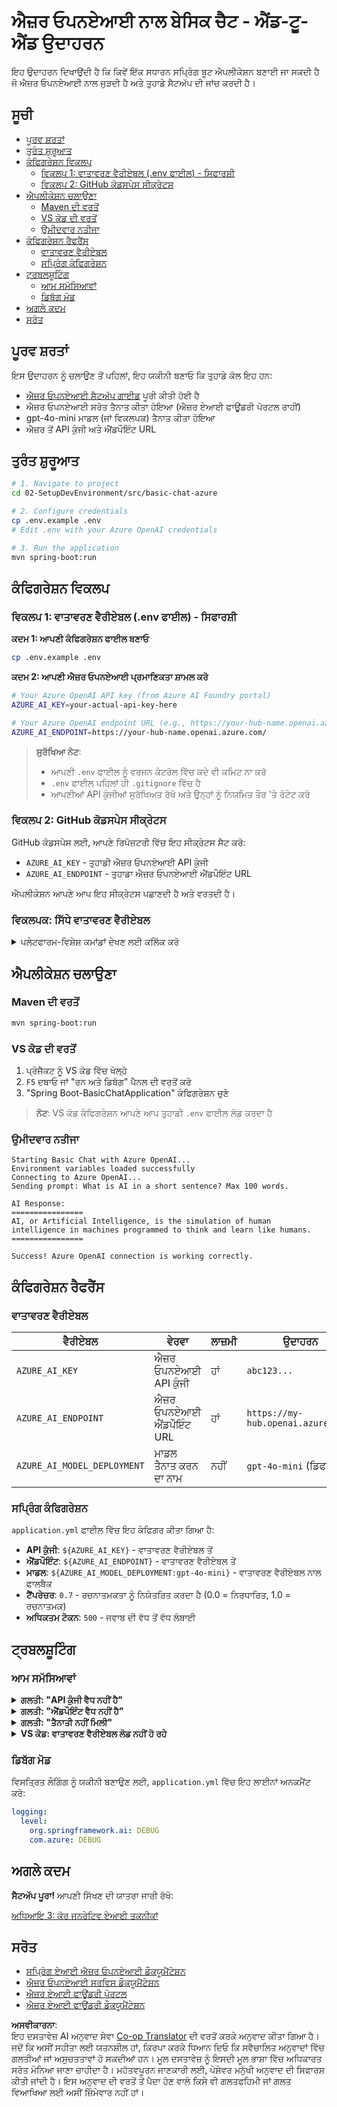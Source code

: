 <!--
CO_OP_TRANSLATOR_METADATA:
{
  "original_hash": "2289320a74aeca1eb844cd7d3a7a9e12",
  "translation_date": "2025-07-21T18:07:36+00:00",
  "source_file": "02-SetupDevEnvironment/src/basic-chat-azure/README.md",
  "language_code": "pa"
}
-->
# ਐਜ਼ਰ ਓਪਨਏਆਈ ਨਾਲ ਬੇਸਿਕ ਚੈਟ - ਐਂਡ-ਟੂ-ਐਂਡ ਉਦਾਹਰਨ

ਇਹ ਉਦਾਹਰਨ ਦਿਖਾਉਂਦੀ ਹੈ ਕਿ ਕਿਵੇਂ ਇੱਕ ਸਧਾਰਨ ਸਪ੍ਰਿੰਗ ਬੂਟ ਐਪਲੀਕੇਸ਼ਨ ਬਣਾਈ ਜਾ ਸਕਦੀ ਹੈ ਜੋ ਐਜ਼ਰ ਓਪਨਏਆਈ ਨਾਲ ਜੁੜਦੀ ਹੈ ਅਤੇ ਤੁਹਾਡੇ ਸੈਟਅੱਪ ਦੀ ਜਾਂਚ ਕਰਦੀ ਹੈ।

## ਸੂਚੀ

- [ਪੂਰਵ ਸ਼ਰਤਾਂ](../../../../../02-SetupDevEnvironment/src/basic-chat-azure)
- [ਤੁਰੰਤ ਸ਼ੁਰੂਆਤ](../../../../../02-SetupDevEnvironment/src/basic-chat-azure)
- [ਕੰਫਿਗਰੇਸ਼ਨ ਵਿਕਲਪ](../../../../../02-SetupDevEnvironment/src/basic-chat-azure)
  - [ਵਿਕਲਪ 1: ਵਾਤਾਵਰਣ ਵੈਰੀਏਬਲ (.env ਫਾਈਲ) - ਸਿਫਾਰਸ਼ੀ](../../../../../02-SetupDevEnvironment/src/basic-chat-azure)
  - [ਵਿਕਲਪ 2: GitHub ਕੋਡਸਪੇਸ ਸੀਕ੍ਰੇਟਸ](../../../../../02-SetupDevEnvironment/src/basic-chat-azure)
- [ਐਪਲੀਕੇਸ਼ਨ ਚਲਾਉਣਾ](../../../../../02-SetupDevEnvironment/src/basic-chat-azure)
  - [Maven ਦੀ ਵਰਤੋਂ](../../../../../02-SetupDevEnvironment/src/basic-chat-azure)
  - [VS ਕੋਡ ਦੀ ਵਰਤੋਂ](../../../../../02-SetupDevEnvironment/src/basic-chat-azure)
  - [ਉਮੀਦਵਾਰ ਨਤੀਜਾ](../../../../../02-SetupDevEnvironment/src/basic-chat-azure)
- [ਕੰਫਿਗਰੇਸ਼ਨ ਰੈਫਰੈਂਸ](../../../../../02-SetupDevEnvironment/src/basic-chat-azure)
  - [ਵਾਤਾਵਰਣ ਵੈਰੀਏਬਲ](../../../../../02-SetupDevEnvironment/src/basic-chat-azure)
  - [ਸਪ੍ਰਿੰਗ ਕੰਫਿਗਰੇਸ਼ਨ](../../../../../02-SetupDevEnvironment/src/basic-chat-azure)
- [ਟ੍ਰਬਲਸ਼ੂਟਿੰਗ](../../../../../02-SetupDevEnvironment/src/basic-chat-azure)
  - [ਆਮ ਸਮੱਸਿਆਵਾਂ](../../../../../02-SetupDevEnvironment/src/basic-chat-azure)
  - [ਡਿਬੱਗ ਮੋਡ](../../../../../02-SetupDevEnvironment/src/basic-chat-azure)
- [ਅਗਲੇ ਕਦਮ](../../../../../02-SetupDevEnvironment/src/basic-chat-azure)
- [ਸਰੋਤ](../../../../../02-SetupDevEnvironment/src/basic-chat-azure)

## ਪੂਰਵ ਸ਼ਰਤਾਂ

ਇਸ ਉਦਾਹਰਨ ਨੂੰ ਚਲਾਉਣ ਤੋਂ ਪਹਿਲਾਂ, ਇਹ ਯਕੀਨੀ ਬਣਾਓ ਕਿ ਤੁਹਾਡੇ ਕੋਲ ਇਹ ਹਨ:

- [ਐਜ਼ਰ ਓਪਨਏਆਈ ਸੈਟਅੱਪ ਗਾਈਡ](../../getting-started-azure-openai.md) ਪੂਰੀ ਕੀਤੀ ਹੋਈ ਹੈ  
- ਐਜ਼ਰ ਓਪਨਏਆਈ ਸਰੋਤ ਤੈਨਾਤ ਕੀਤਾ ਹੋਇਆ (ਐਜ਼ਰ ਏਆਈ ਫਾਊਂਡਰੀ ਪੋਰਟਲ ਰਾਹੀਂ)  
- gpt-4o-mini ਮਾਡਲ (ਜਾਂ ਵਿਕਲਪਕ) ਤੈਨਾਤ ਕੀਤਾ ਹੋਇਆ  
- ਐਜ਼ਰ ਤੋਂ API ਕੁੰਜੀ ਅਤੇ ਐਂਡਪੌਇੰਟ URL  

## ਤੁਰੰਤ ਸ਼ੁਰੂਆਤ

```bash
# 1. Navigate to project
cd 02-SetupDevEnvironment/src/basic-chat-azure

# 2. Configure credentials
cp .env.example .env
# Edit .env with your Azure OpenAI credentials

# 3. Run the application
mvn spring-boot:run
```

## ਕੰਫਿਗਰੇਸ਼ਨ ਵਿਕਲਪ

### ਵਿਕਲਪ 1: ਵਾਤਾਵਰਣ ਵੈਰੀਏਬਲ (.env ਫਾਈਲ) - ਸਿਫਾਰਸ਼ੀ

**ਕਦਮ 1: ਆਪਣੀ ਕੰਫਿਗਰੇਸ਼ਨ ਫਾਈਲ ਬਣਾਓ**  
```bash
cp .env.example .env
```

**ਕਦਮ 2: ਆਪਣੀ ਐਜ਼ਰ ਓਪਨਏਆਈ ਪ੍ਰਮਾਣਿਕਤਾ ਸ਼ਾਮਲ ਕਰੋ**  
```bash
# Your Azure OpenAI API key (from Azure AI Foundry portal)
AZURE_AI_KEY=your-actual-api-key-here

# Your Azure OpenAI endpoint URL (e.g., https://your-hub-name.openai.azure.com/)
AZURE_AI_ENDPOINT=https://your-hub-name.openai.azure.com/
```

> **ਸੁਰੱਖਿਆ ਨੋਟ**:  
> - ਆਪਣੀ `.env` ਫਾਈਲ ਨੂੰ ਵਰਜਨ ਕੰਟਰੋਲ ਵਿੱਚ ਕਦੇ ਵੀ ਕਮਿਟ ਨਾ ਕਰੋ  
> - `.env` ਫਾਈਲ ਪਹਿਲਾਂ ਹੀ `.gitignore` ਵਿੱਚ ਹੈ  
> - ਆਪਣੀਆਂ API ਕੁੰਜੀਆਂ ਸੁਰੱਖਿਅਤ ਰੱਖੋ ਅਤੇ ਉਨ੍ਹਾਂ ਨੂੰ ਨਿਯਮਿਤ ਤੌਰ 'ਤੇ ਰੋਟੇਟ ਕਰੋ  

### ਵਿਕਲਪ 2: GitHub ਕੋਡਸਪੇਸ ਸੀਕ੍ਰੇਟਸ

GitHub ਕੋਡਸਪੇਸ ਲਈ, ਆਪਣੇ ਰਿਪੋਜ਼ਟਰੀ ਵਿੱਚ ਇਹ ਸੀਕ੍ਰੇਟਸ ਸੈਟ ਕਰੋ:  
- `AZURE_AI_KEY` - ਤੁਹਾਡੀ ਐਜ਼ਰ ਓਪਨਏਆਈ API ਕੁੰਜੀ  
- `AZURE_AI_ENDPOINT` - ਤੁਹਾਡਾ ਐਜ਼ਰ ਓਪਨਏਆਈ ਐਂਡਪੌਇੰਟ URL  

ਐਪਲੀਕੇਸ਼ਨ ਆਪਣੇ ਆਪ ਇਹ ਸੀਕ੍ਰੇਟਸ ਪਛਾਣਦੀ ਹੈ ਅਤੇ ਵਰਤਦੀ ਹੈ।

### ਵਿਕਲਪਕ: ਸਿੱਧੇ ਵਾਤਾਵਰਣ ਵੈਰੀਏਬਲ

<details>
<summary>ਪਲੇਟਫਾਰਮ-ਵਿਸ਼ੇਸ਼ ਕਮਾਂਡਾਂ ਦੇਖਣ ਲਈ ਕਲਿੱਕ ਕਰੋ</summary>

**Linux/macOS (bash/zsh):**  
```bash
export AZURE_AI_KEY=your-actual-api-key-here
export AZURE_AI_ENDPOINT=https://your-hub-name.openai.azure.com/
```

**Windows (ਕਮਾਂਡ ਪ੍ਰਾਂਪਟ):**  
```cmd
set AZURE_AI_KEY=your-actual-api-key-here
set AZURE_AI_ENDPOINT=https://your-hub-name.openai.azure.com/
```

**Windows (ਪਾਵਰਸ਼ੈਲ):**  
```powershell
$env:AZURE_AI_KEY="your-actual-api-key-here"
$env:AZURE_AI_ENDPOINT="https://your-hub-name.openai.azure.com/"
```
</details>

## ਐਪਲੀਕੇਸ਼ਨ ਚਲਾਉਣਾ

### Maven ਦੀ ਵਰਤੋਂ

```bash
mvn spring-boot:run
```

### VS ਕੋਡ ਦੀ ਵਰਤੋਂ

1. ਪ੍ਰੋਜੈਕਟ ਨੂੰ VS ਕੋਡ ਵਿੱਚ ਖੋਲ੍ਹੋ  
2. `F5` ਦਬਾਓ ਜਾਂ "ਰਨ ਅਤੇ ਡਿਬੱਗ" ਪੈਨਲ ਦੀ ਵਰਤੋਂ ਕਰੋ  
3. "Spring Boot-BasicChatApplication" ਕੰਫਿਗਰੇਸ਼ਨ ਚੁਣੋ  

> **ਨੋਟ**: VS ਕੋਡ ਕੰਫਿਗਰੇਸ਼ਨ ਆਪਣੇ ਆਪ ਤੁਹਾਡੀ `.env` ਫਾਈਲ ਲੋਡ ਕਰਦਾ ਹੈ  

### ਉਮੀਦਵਾਰ ਨਤੀਜਾ

```
Starting Basic Chat with Azure OpenAI...
Environment variables loaded successfully
Connecting to Azure OpenAI...
Sending prompt: What is AI in a short sentence? Max 100 words.

AI Response:
================
AI, or Artificial Intelligence, is the simulation of human intelligence in machines programmed to think and learn like humans.
================

Success! Azure OpenAI connection is working correctly.
```

## ਕੰਫਿਗਰੇਸ਼ਨ ਰੈਫਰੈਂਸ

### ਵਾਤਾਵਰਣ ਵੈਰੀਏਬਲ

| ਵੈਰੀਏਬਲ | ਵੇਰਵਾ | ਲਾਜ਼ਮੀ | ਉਦਾਹਰਨ |
|----------|-------------|----------|---------|
| `AZURE_AI_KEY` | ਐਜ਼ਰ ਓਪਨਏਆਈ API ਕੁੰਜੀ | ਹਾਂ | `abc123...` |
| `AZURE_AI_ENDPOINT` | ਐਜ਼ਰ ਓਪਨਏਆਈ ਐਂਡਪੌਇੰਟ URL | ਹਾਂ | `https://my-hub.openai.azure.com/` |
| `AZURE_AI_MODEL_DEPLOYMENT` | ਮਾਡਲ ਤੈਨਾਤ ਕਰਨ ਦਾ ਨਾਮ | ਨਹੀਂ | `gpt-4o-mini` (ਡਿਫਾਲਟ) |

### ਸਪ੍ਰਿੰਗ ਕੰਫਿਗਰੇਸ਼ਨ

`application.yml` ਫਾਈਲ ਵਿੱਚ ਇਹ ਕੰਫਿਗਰ ਕੀਤਾ ਗਿਆ ਹੈ:  
- **API ਕੁੰਜੀ**: `${AZURE_AI_KEY}` - ਵਾਤਾਵਰਣ ਵੈਰੀਏਬਲ ਤੋਂ  
- **ਐਂਡਪੌਇੰਟ**: `${AZURE_AI_ENDPOINT}` - ਵਾਤਾਵਰਣ ਵੈਰੀਏਬਲ ਤੋਂ  
- **ਮਾਡਲ**: `${AZURE_AI_MODEL_DEPLOYMENT:gpt-4o-mini}` - ਵਾਤਾਵਰਣ ਵੈਰੀਏਬਲ ਨਾਲ ਫਾਲਬੈਕ  
- **ਟੈਂਪਰੇਚਰ**: `0.7` - ਰਚਨਾਤਮਕਤਾ ਨੂੰ ਨਿਯੰਤਰਿਤ ਕਰਦਾ ਹੈ (0.0 = ਨਿਰਧਾਰਿਤ, 1.0 = ਰਚਨਾਤਮਕ)  
- **ਅਧਿਕਤਮ ਟੋਕਨ**: `500` - ਜਵਾਬ ਦੀ ਵੱਧ ਤੋਂ ਵੱਧ ਲੰਬਾਈ  

## ਟ੍ਰਬਲਸ਼ੂਟਿੰਗ

### ਆਮ ਸਮੱਸਿਆਵਾਂ

<details>
<summary><strong>ਗਲਤੀ: "API ਕੁੰਜੀ ਵੈਧ ਨਹੀਂ ਹੈ"</strong></summary>

- ਯਕੀਨੀ ਬਣਾਓ ਕਿ ਤੁਹਾਡੀ `AZURE_AI_KEY` ਤੁਹਾਡੀ `.env` ਫਾਈਲ ਵਿੱਚ ਸਹੀ ਸੈਟ ਕੀਤੀ ਗਈ ਹੈ  
- API ਕੁੰਜੀ ਨੂੰ ਐਜ਼ਰ ਏਆਈ ਫਾਊਂਡਰੀ ਪੋਰਟਲ ਤੋਂ ਬਿਲਕੁਲ ਸਹੀ ਕਾਪੀ ਕਰੋ  
- ਕੁੰਜੀ ਦੇ ਆਲੇ-ਦੁਆਲੇ ਕੋਈ ਵਾਧੂ ਖਾਲੀ ਜਗ੍ਹਾ ਜਾਂ ਕੋਟਸ ਨਾ ਹੋਣ  
</details>

<details>
<summary><strong>ਗਲਤੀ: "ਐਂਡਪੌਇੰਟ ਵੈਧ ਨਹੀਂ ਹੈ"</strong></summary>

- ਯਕੀਨੀ ਬਣਾਓ ਕਿ ਤੁਹਾਡਾ `AZURE_AI_ENDPOINT` ਪੂਰਾ URL ਸ਼ਾਮਲ ਕਰਦਾ ਹੈ (ਜਿਵੇਂ, `https://your-hub-name.openai.azure.com/`)  
- ਟ੍ਰੇਲਿੰਗ ਸਲੈਸ਼ ਦੀ ਸਥਿਰਤਾ ਦੀ ਜਾਂਚ ਕਰੋ  
- ਯਕੀਨੀ ਬਣਾਓ ਕਿ ਐਂਡਪੌਇੰਟ ਤੁਹਾਡੇ ਐਜ਼ਰ ਤੈਨਾਤੀ ਖੇਤਰ ਨਾਲ ਮੇਲ ਖਾਂਦਾ ਹੈ  
</details>

<details>
<summary><strong>ਗਲਤੀ: "ਤੈਨਾਤੀ ਨਹੀਂ ਮਿਲੀ"</strong></summary>

- ਯਕੀਨੀ ਬਣਾਓ ਕਿ ਤੁਹਾਡਾ ਮਾਡਲ ਤੈਨਾਤੀ ਨਾਮ ਬਿਲਕੁਲ ਉਹੀ ਹੈ ਜੋ ਐਜ਼ਰ ਵਿੱਚ ਤੈਨਾਤ ਕੀਤਾ ਗਿਆ ਹੈ  
- ਜਾਂਚੋ ਕਿ ਮਾਡਲ ਸਫਲਤਾਪੂਰਵਕ ਤੈਨਾਤ ਅਤੇ ਸਰਗਰਮ ਹੈ  
- ਡਿਫਾਲਟ ਤੈਨਾਤੀ ਨਾਮ ਦੀ ਕੋਸ਼ਿਸ਼ ਕਰੋ: `gpt-4o-mini`  
</details>

<details>
<summary><strong>VS ਕੋਡ: ਵਾਤਾਵਰਣ ਵੈਰੀਏਬਲ ਲੋਡ ਨਹੀਂ ਹੋ ਰਹੇ</strong></summary>

- ਯਕੀਨੀ ਬਣਾਓ ਕਿ ਤੁਹਾਡੀ `.env` ਫਾਈਲ ਪ੍ਰੋਜੈਕਟ ਰੂਟ ਡਾਇਰੈਕਟਰੀ ਵਿੱਚ ਹੈ (ਉਸੇ ਪੱਧਰ 'ਤੇ ਜਿੱਥੇ `pom.xml` ਹੈ)  
- VS ਕੋਡ ਦੇ ਇੰਟੀਗ੍ਰੇਟਡ ਟਰਮੀਨਲ ਵਿੱਚ `mvn spring-boot:run` ਚਲਾਉਣ ਦੀ ਕੋਸ਼ਿਸ਼ ਕਰੋ  
- ਜਾਂਚੋ ਕਿ VS ਕੋਡ ਜਾਵਾ ਐਕਸਟੈਂਸ਼ਨ ਠੀਕ ਤਰ੍ਹਾਂ ਇੰਸਟਾਲ ਹੈ  
- ਲਾਂਚ ਕੰਫਿਗਰੇਸ਼ਨ ਵਿੱਚ `"envFile": "${workspaceFolder}/.env"` ਦੀ ਪੁਸ਼ਟੀ ਕਰੋ  
</details>

### ਡਿਬੱਗ ਮੋਡ

ਵਿਸਤ੍ਰਿਤ ਲੌਗਿੰਗ ਨੂੰ ਯਕੀਨੀ ਬਣਾਉਣ ਲਈ, `application.yml` ਵਿੱਚ ਇਹ ਲਾਈਨਾਂ ਅਨਕਮੈਂਟ ਕਰੋ:  

```yaml
logging:
  level:
    org.springframework.ai: DEBUG
    com.azure: DEBUG
```

## ਅਗਲੇ ਕਦਮ

**ਸੈਟਅੱਪ ਪੂਰਾ!** ਆਪਣੀ ਸਿੱਖਣ ਦੀ ਯਾਤਰਾ ਜਾਰੀ ਰੱਖੋ:  

[ਅਧਿਆਇ 3: ਕੋਰ ਜਨਰੇਟਿਵ ਏਆਈ ਤਕਨੀਕਾਂ](../../../03-CoreGenerativeAITechniques/README.md)

## ਸਰੋਤ

- [ਸਪ੍ਰਿੰਗ ਏਆਈ ਐਜ਼ਰ ਓਪਨਏਆਈ ਡੌਕਯੂਮੈਂਟੇਸ਼ਨ](https://docs.spring.io/spring-ai/reference/api/clients/azure-openai-chat.html)  
- [ਐਜ਼ਰ ਓਪਨਏਆਈ ਸਰਵਿਸ ਡੌਕਯੂਮੈਂਟੇਸ਼ਨ](https://learn.microsoft.com/azure/ai-services/openai/)  
- [ਐਜ਼ਰ ਏਆਈ ਫਾਊਂਡਰੀ ਪੋਰਟਲ](https://ai.azure.com/)  
- [ਐਜ਼ਰ ਏਆਈ ਫਾਊਂਡਰੀ ਡੌਕਯੂਮੈਂਟੇਸ਼ਨ](https://learn.microsoft.com/azure/ai-foundry/how-to/create-projects?tabs=ai-foundry&pivots=hub-project)  

**ਅਸਵੀਕਾਰਨਾ**:  
ਇਹ ਦਸਤਾਵੇਜ਼ AI ਅਨੁਵਾਦ ਸੇਵਾ [Co-op Translator](https://github.com/Azure/co-op-translator) ਦੀ ਵਰਤੋਂ ਕਰਕੇ ਅਨੁਵਾਦ ਕੀਤਾ ਗਿਆ ਹੈ। ਜਦੋਂ ਕਿ ਅਸੀਂ ਸਹੀਤਾ ਲਈ ਯਤਨਸ਼ੀਲ ਹਾਂ, ਕਿਰਪਾ ਕਰਕੇ ਧਿਆਨ ਦਿਓ ਕਿ ਸਵੈਚਾਲਿਤ ਅਨੁਵਾਦਾਂ ਵਿੱਚ ਗਲਤੀਆਂ ਜਾਂ ਅਸੁਚਤਤਾਵਾਂ ਹੋ ਸਕਦੀਆਂ ਹਨ। ਮੂਲ ਦਸਤਾਵੇਜ਼ ਨੂੰ ਇਸਦੀ ਮੂਲ ਭਾਸ਼ਾ ਵਿੱਚ ਅਧਿਕਾਰਤ ਸਰੋਤ ਮੰਨਿਆ ਜਾਣਾ ਚਾਹੀਦਾ ਹੈ। ਮਹੱਤਵਪੂਰਨ ਜਾਣਕਾਰੀ ਲਈ, ਪੇਸ਼ੇਵਰ ਮਨੁੱਖੀ ਅਨੁਵਾਦ ਦੀ ਸਿਫਾਰਸ਼ ਕੀਤੀ ਜਾਂਦੀ ਹੈ। ਇਸ ਅਨੁਵਾਦ ਦੀ ਵਰਤੋਂ ਤੋਂ ਪੈਦਾ ਹੋਣ ਵਾਲੇ ਕਿਸੇ ਵੀ ਗਲਤਫਹਿਮੀ ਜਾਂ ਗਲਤ ਵਿਆਖਿਆ ਲਈ ਅਸੀਂ ਜ਼ਿੰਮੇਵਾਰ ਨਹੀਂ ਹਾਂ।